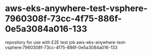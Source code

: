 # aws-eks-anywhere-test-vsphere-7960308f-73cc-4f75-886f-0e5a3084a016-133
repository for use with E2E test job aws-eks-anywhere-test-vsphere:7960308f-73cc-4f75-886f-0e5a3084a016-133
